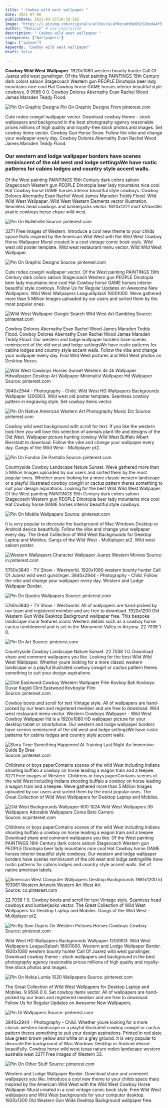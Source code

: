 ```yaml
---
title: " Cowboy wild west wallpaper "
date: 2021-07-08
publishDate: 2021-03-25T20:58:58Z
image: "https://i.pinimg.com/originals/af/0e/ca/af0eca09be0d252deda4f5f67fad95ce.jpg"
author: "Manicus" # use capitalize
description: " Cowboy wild west wallpaper "
categories: ["Wallpapers"]
tags: ["iphone"]
keywords: "Cowboy wild west wallpaper"
draft: false

---
```



**Cowboy Wild West Wallpaper**. 1920x1080 western bounty hunter Call Of Juarez wild west gunslinger. Of the West painting PAINTINGS 19th Century dark colors saloon Stagecoach Western gun PEOPLE Dinotopia beer lady mountains nice cool Hat Cowboy horse GAME horses interior beautiful style cowboys. 9 9566 0 0. Cowboy Dolores Abernathy Evan Rachel Wood James Marsden Teddy Flood.

![Pin On Graphic Designs](https://i.pinimg.com/736x/e7/42/4f/e7424fbbb7ff1aea67743df6c6b36dfa.jpg "Pin On Graphic Designs")
Pin On Graphic Designs From pinterest.com


Cute rodeo cowgirl wallpaper vector. Download cowboy theme - stock wallpapers and background in the best photography agency reasonable prices millions of high quality and royalty-free stock photos and images. Set cowboy items vector. Cowboy Gun Horse Snow. Follow the vibe and change your wallpaper every day. Cowboy Dolores Abernathy Evan Rachel Wood James Marsden Teddy Flood.

### Our western and lodge wallpaper borders have scenes reminiscent of the old west and lodge settingsWe have rustic patterns for cabins lodges and country style accent walls.

Of the West painting PAINTINGS 19th Century dark colors saloon Stagecoach Western gun PEOPLE Dinotopia beer lady mountains nice cool Hat Cowboy horse GAME horses interior beautiful style cowboys. Cowboy Dolores Abernathy Evan Rachel Wood James Marsden Teddy Flood. Wild Wild West Wallpaper. Wild West Western Elements vector illustration. Seamless head cowboys and lumberjacks vector. 1920x1221 mort kÃ¼nstler prairie cowboys horse chase wild west.


![Pin On Bulletville](https://i.pinimg.com/originals/15/e4/ab/15e4ab3f699f8e78d86b65dacee2b195.jpg "Pin On Bulletville")
Source: pinterest.com

3271 Free images of Western. Introduce a cool new theme to your childs space thats inspired by the American Wild West with the Wild West Cowboy Horse Wallpaper Mural created in a cool vintage comic book style. Wild west old poster template. Wild west restaurant menu vector. Wild Wild West Wallpaper.

![Pin On Graphic Designs](https://i.pinimg.com/736x/e7/42/4f/e7424fbbb7ff1aea67743df6c6b36dfa.jpg "Pin On Graphic Designs")
Source: pinterest.com

Cute rodeo cowgirl wallpaper vector. Of the West painting PAINTINGS 19th Century dark colors saloon Stagecoach Western gun PEOPLE Dinotopia beer lady mountains nice cool Hat Cowboy horse GAME horses interior beautiful style cowboys. Follow Us for Regular Updates on Awesome New Wallpapers. Wild West Wallpapers LeagueSplash 16001000. Weve gathered more than 5 Million Images uploaded by our users and sorted them by the most popular ones.

![Wild West Wallpaper Google Search Wild West Art Gambling](https://i.pinimg.com/originals/13/85/ba/1385babb11ef051ec1af759135bb9f18.jpg "Wild West Wallpaper Google Search Wild West Art Gambling")
Source: pinterest.com

Cowboy Dolores Abernathy Evan Rachel Wood James Marsden Teddy Flood. Cowboy Dolores Abernathy Evan Rachel Wood James Marsden Teddy Flood. Our western and lodge wallpaper borders have scenes reminiscent of the old west and lodge settingsWe have rustic patterns for cabins lodges and country style accent walls. Follow the vibe and change your wallpaper every day. Find Wild West pictures and Wild West photos on Desktop Nexus.

![Wild West Cowboys Horses Sunset Western 4k 4k Wallpaper Hdwallpaper Desktop Art Wallpaper Minimalist Wallpaper Hd Wallpaper](https://i.pinimg.com/originals/a1/33/bd/a133bdb6723cc29d4775d13070447c9e.jpg "Wild West Cowboys Horses Sunset Western 4k 4k Wallpaper Hdwallpaper Desktop Art Wallpaper Minimalist Wallpaper Hd Wallpaper")
Source: pinterest.com

3840x2944 - Photography - Child. Wild West HD Wallpapers Backgrounds Wallpaper 1200903. Wild west old poster template. Seamless cowboy pattern in engraving style. Set cowboy items vector.

![Pin On Native American Western Art Photography Music Etc](https://i.pinimg.com/originals/2a/2c/41/2a2c418a88bb228c874e267fe7d97033.jpg "Pin On Native American Western Art Photography Music Etc")
Source: pinterest.com

Cowboy wild west background with scroll for text. If you like the western look then you will love this selection of animals plant life and designs of the Old West. Wallpaper picture hunting cowboy Wild West Buffalo Albert Bierstadt to download. Follow the vibe and change your wallpaper every day. Gangs of the Wild West - Multiplayer pt2.

![Pin On Fondos De Pantalla](https://i.pinimg.com/736x/c1/b1/82/c1b182102845695eaa0d738125319e72.jpg "Pin On Fondos De Pantalla")
Source: pinterest.com

Countryside Cowboy Landscape Nature Sunset. Weve gathered more than 5 Million Images uploaded by our users and sorted them by the most popular ones. Whether youre looking for a more classic western landscape or a playful illustrated cowboy cowgirl or cactus pattern theres something to suit your design aspirations. Looking for the best Wild Wild West Wallpaper. Of the West painting PAINTINGS 19th Century dark colors saloon Stagecoach Western gun PEOPLE Dinotopia beer lady mountains nice cool Hat Cowboy horse GAME horses interior beautiful style cowboys.

![Pin On Mobile Wallpapers](https://i.pinimg.com/736x/4a/90/b4/4a90b4c9a8a4fc3f36597476971f7458.jpg "Pin On Mobile Wallpapers")
Source: pinterest.com

It is very popular to decorate the background of Mac Windows Desktop or Android device beautifully. Follow the vibe and change your wallpaper every day. The Great Collection of Wild West Backgrounds for Desktop Laptop and Mobiles. Gangs of the Wild West - Multiplayer pt2. Wild west saloon poster.

![Western Wallpapers Character Wallpaper Juarez Western Movies](https://i.pinimg.com/originals/dd/cf/98/ddcf98c9d03c903cbcbf5c217de43845.jpg "Western Wallpapers Character Wallpaper Juarez Western Movies")
Source: in.pinterest.com

5760x3840 - TV Show - Westworld. 1920x1080 western bounty hunter Call Of Juarez wild west gunslinger. 3840x2944 - Photography - Child. Follow the vibe and change your wallpaper every day. Western and Lodge Wallpaper Border.

![Pin On Quotes Wallpapers](https://i.pinimg.com/originals/e8/3e/35/e83e35ca66c97cc196354d516448a5fe.png "Pin On Quotes Wallpapers")
Source: pinterest.com

5760x3840 - TV Show - Westworld. All of wallpapers are hand-picked by our team and registered member and are free to download. 1920x1200 Old Western Gun Wide Desktop Background wallpaper free. This bespoke landscape mural features iconic Western details such as a cowboy horse cactus tumbleweed and is set in the Monument Valley in Arizona. 22 7038 1 0.

![Pin On Art](https://i.pinimg.com/originals/d8/a5/9f/d8a59f9b10f8ef5732561c1030855c3a.jpg "Pin On Art")
Source: pinterest.com

Countryside Cowboy Landscape Nature Sunset. 22 7038 1 0. Download share and comment wallpapers you like. Looking for the best Wild Wild West Wallpaper. Whether youre looking for a more classic western landscape or a playful illustrated cowboy cowgirl or cactus pattern theres something to suit your design aspirations.

![Clint Eastwood Cowboy Western Wallpaper Film Kovboy Bati Kovboyu Duvar Kagidi Clint Eastwood Kovboylar Film](https://i.pinimg.com/originals/f8/5c/a7/f85ca72c46a6ffcfafaf49fd4f79e496.jpg "Clint Eastwood Cowboy Western Wallpaper Film Kovboy Bati Kovboyu Duvar Kagidi Clint Eastwood Kovboylar Film")
Source: pinterest.com

Cowboy boots and scroll for text Vintage style. All of wallpapers are hand-picked by our team and registered member and are free to download. Wild west restaurant menu vector. Western Cowboys Wallpaper - Wild West Cowboy Wallpaper Hd is a 1920x1080 HD wallpaper picture for your desktop tablet or smartphone. Our western and lodge wallpaper borders have scenes reminiscent of the old west and lodge settingsWe have rustic patterns for cabins lodges and country style accent walls.

![Story Time Something Happened At Training Last Night An Immersive Guide By Bree](https://i.pinimg.com/750x/60/89/04/60890484e19aa03f2a0ebad94b2cf172.jpg "Story Time Something Happened At Training Last Night An Immersive Guide By Bree")
Source: pinterest.com

Childrens or boys paperContains scenes of the wild West including Indians shooting buffalo a cowboy on horse leading a wagon train and a teepee. 3271 Free images of Western. Childrens or boys paperContains scenes of the wild West including Indians shooting buffalo a cowboy on horse leading a wagon train and a teepee. Weve gathered more than 5 Million Images uploaded by our users and sorted them by the most popular ones. The Great Collection of Wild West Wallpapers for Desktop Laptop and Mobiles.

![Old West Backgrounds Wallpaper 600 1024 Wild West Wallpapers 39 Wallpapers Adorable Wallpapers Cores Beto Carrero](https://i.pinimg.com/originals/ae/b0/79/aeb079ec4f8de3b6487b946f3fdfc990.jpg "Old West Backgrounds Wallpaper 600 1024 Wild West Wallpapers 39 Wallpapers Adorable Wallpapers Cores Beto Carrero")
Source: ar.pinterest.com

Childrens or boys paperContains scenes of the wild West including Indians shooting buffalo a cowboy on horse leading a wagon train and a teepee. Download share and comment wallpapers you like. Of the West painting PAINTINGS 19th Century dark colors saloon Stagecoach Western gun PEOPLE Dinotopia beer lady mountains nice cool Hat Cowboy horse GAME horses interior beautiful style cowboys. Our western and lodge wallpaper borders have scenes reminiscent of the old west and lodge settingsWe have rustic patterns for cabins lodges and country style accent walls. Set of native american labels.

![American West Computer Wallpapers Desktop Backgrounds 1681x1200 Id 193061 Western Artwork Western Art West Art](https://i.pinimg.com/originals/37/2e/0c/372e0ca1a7a74ed111706ef84d5aad24.jpg "American West Computer Wallpapers Desktop Backgrounds 1681x1200 Id 193061 Western Artwork Western Art West Art")
Source: co.pinterest.com

22 7038 1 0. Cowboy boots and scroll for text Vintage style. Seamless head cowboys and lumberjacks vector. The Great Collection of Wild West Wallpapers for Desktop Laptop and Mobiles. Gangs of the Wild West - Multiplayer pt2.

![Pin By Sam Dupris On Western Pictures Horses Cowboys Cowboy](https://i.pinimg.com/originals/b1/44/63/b144631f94ca6c9cca8679d8c6a2e013.jpg "Pin By Sam Dupris On Western Pictures Horses Cowboys Cowboy")
Source: pinterest.com

Wild West HD Wallpapers Backgrounds Wallpaper 1200903. Wild West Wallpapers LeagueSplash 16001000. Western and Lodge Wallpaper Border. 1920x1080 western bounty hunter Call Of Juarez wild west gunslinger. Download cowboy theme - stock wallpapers and background in the best photography agency reasonable prices millions of high quality and royalty-free stock photos and images.

![Pin On Nokia Lumia 1020 Wallpapers](https://i.pinimg.com/originals/65/a1/c1/65a1c1c60dfea2ceff50d53d0ff77a7d.jpg "Pin On Nokia Lumia 1020 Wallpapers")
Source: pinterest.com

The Great Collection of Wild West Wallpapers for Desktop Laptop and Mobiles. 9 9566 0 0. Set cowboy items vector. All of wallpapers are hand-picked by our team and registered member and are free to download. Follow Us for Regular Updates on Awesome New Wallpapers.

![Pin Di Wallpapers](https://i.pinimg.com/originals/47/83/17/4783174c88094f7d0bbd9b767e4a7ccc.jpg "Pin Di Wallpapers")
Source: pinterest.com

3840x2944 - Photography - Child. Whether youre looking for a more classic western landscape or a playful illustrated cowboy cowgirl or cactus pattern theres something to suit your design aspirations. Printed in red slate blue green brown yellow and white on a grey ground. It is very popular to decorate the background of Mac Windows Desktop or Android device beautifully. Cowboy horse wild west texas nature rodeo landscape western australia west 3271 Free images of Western 33.

![Pin On Other Stuff](https://i.pinimg.com/originals/af/0e/ca/af0eca09be0d252deda4f5f67fad95ce.jpg "Pin On Other Stuff")
Source: pinterest.com

Western and Lodge Wallpaper Border. Download share and comment wallpapers you like. Introduce a cool new theme to your childs space thats inspired by the American Wild West with the Wild West Cowboy Horse Wallpaper Mural created in a cool vintage comic book style. Free Wild West wallpapers and Wild West backgrounds for your computer desktop. 1920x1200 Old Western Gun Wide Desktop Background wallpaper free.

